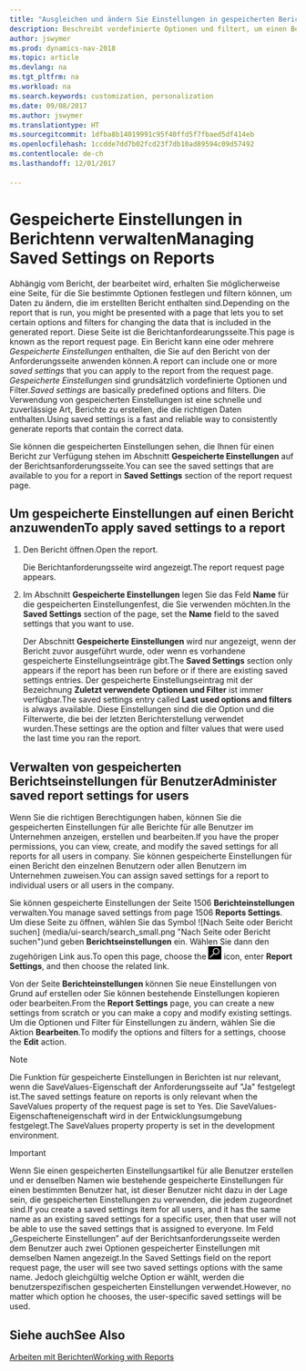 ```yaml
---
title: "Ausgleichen und ändern Sie Einstellungen in gespeicherten Berichten"
description: Beschreibt vordefinierte Optionen und filtert, um einen Bericht anzupassen und die richtigen Daten zu generieren.
author: jswymer
ms.prod: dynamics-nav-2018
ms.topic: article
ms.devlang: na
ms.tgt_pltfrm: na
ms.workload: na
ms.search.keywords: customization, personalization
ms.date: 09/08/2017
ms.author: jswymer
ms.translationtype: HT
ms.sourcegitcommit: 1dfba8b14019991c95f40ffd5f7fbaed5df414eb
ms.openlocfilehash: 1ccdde7dd7b02fcd23f7db10ad89594c09d57492
ms.contentlocale: de-ch
ms.lasthandoff: 12/01/2017

---
```

# <a name="managing-saved-settings-on-reports"></a><span data-ttu-id="b3586-103">Gespeicherte Einstellungen in Berichtenn verwalten</span><span class="sxs-lookup"><span data-stu-id="b3586-103">Managing Saved Settings on Reports</span></span>
<span data-ttu-id="b3586-104">Abhängig vom Bericht, der bearbeitet wird, erhalten Sie möglicherweise eine Seite, für die Sie bestimmte Optionen festlegen und filtern können, um Daten zu ändern, die im erstellten Bericht enthalten sind.</span><span class="sxs-lookup"><span data-stu-id="b3586-104">Depending on the report that is run, you might be presented with a page that lets you to set certain options and filters for changing the data that is included in the generated report.</span></span> <span data-ttu-id="b3586-105">Diese Seite ist die Berichtanfordearungsseite.</span><span class="sxs-lookup"><span data-stu-id="b3586-105">This page is known as the report request page.</span></span> <span data-ttu-id="b3586-106">Ein Bericht kann eine oder mehrere *Gespeicherte Einstellungen* enthalten, die Sie auf den Bericht von der Anforderungsseite anwenden können.</span><span class="sxs-lookup"><span data-stu-id="b3586-106">A report can include one or more *saved settings* that you can apply to the report from the request page.</span></span> <span data-ttu-id="b3586-107">*Gespeicherte Einstellungen* sind grundsätzlich vordefinierte Optionen und Filter.</span><span class="sxs-lookup"><span data-stu-id="b3586-107">*Saved settings* are basically predefined options and filters.</span></span> <span data-ttu-id="b3586-108">Die Verwendung von gespeicherten Einstellungen ist eine schnelle und zuverlässige Art, Berichte zu erstellen, die die richtigen Daten enthalten.</span><span class="sxs-lookup"><span data-stu-id="b3586-108">Using saved settings is a fast and reliable way to consistently generate reports that contain the correct data.</span></span>

<span data-ttu-id="b3586-109">Sie können die gespeicherten Einstellungen sehen, die Ihnen für einen Bericht zur Verfügung stehen im Abschnitt **Gespeicherte Einstellungen** auf der Berichtsanforderungsseite.</span><span class="sxs-lookup"><span data-stu-id="b3586-109">You can see the saved settings that are available to you for a report in **Saved Settings** section of the report request page.</span></span>  

## <a name="to-apply-saved-settings-to-a-report"></a><span data-ttu-id="b3586-110">Um gespeicherte Einstellungen auf einen Bericht anzuwenden</span><span class="sxs-lookup"><span data-stu-id="b3586-110">To apply saved settings to a report</span></span>
1. <span data-ttu-id="b3586-111">Den Bericht öffnen.</span><span class="sxs-lookup"><span data-stu-id="b3586-111">Open the report.</span></span>

   <span data-ttu-id="b3586-112">Die Berichtanforderungsseite wird angezeigt.</span><span class="sxs-lookup"><span data-stu-id="b3586-112">The report request page appears.</span></span>    
2. <span data-ttu-id="b3586-113">Im Abschnitt **Gespeicherte Einstellungen** legen Sie das Feld **Name** für die gespeicherten Einstellungenfest, die Sie verwenden möchten.</span><span class="sxs-lookup"><span data-stu-id="b3586-113">In the **Saved Settings** section of the page, set the **Name** field  to the saved settings that you want to use.</span></span>

   <span data-ttu-id="b3586-114">Der Abschnitt **Gespeicherte Einstellungen** wird nur angezeigt, wenn der Bericht zuvor ausgeführt wurde, oder wenn es vorhandene gespeicherte Einstellungseinträge gibt.</span><span class="sxs-lookup"><span data-stu-id="b3586-114">The **Saved Settings** section only appears if the report has been run before or if there are existing saved settings entries.</span></span> <span data-ttu-id="b3586-115">Der gespeicherte Einstellungseintrag mit der Bezeichnung **Zuletzt verwendete Optionen und Filter** ist immer verfügbar.</span><span class="sxs-lookup"><span data-stu-id="b3586-115">The saved settings entry called **Last used options and filters** is always available.</span></span> <span data-ttu-id="b3586-116">Diese Einstellungen sind die die Option und die Filterwerte, die bei der letzten Berichterstellung verwendet wurden.</span><span class="sxs-lookup"><span data-stu-id="b3586-116">These settings are the option and filter values that were used the last time you ran the report.</span></span>

## <a name="administer-saved-report-settings-for-users"></a><span data-ttu-id="b3586-117">Verwalten von gespeicherten Berichtseinstellungen für Benutzer</span><span class="sxs-lookup"><span data-stu-id="b3586-117">Administer saved report settings for users</span></span>
<span data-ttu-id="b3586-118">Wenn Sie die richtigen Berechtigungen haben, können Sie die gespeicherten Einstellungen für alle Berichte für alle Benutzer im Unternehmen anzeigen, erstellen und bearbeiten.</span><span class="sxs-lookup"><span data-stu-id="b3586-118">If you have the proper permissions, you can view, create, and modify the saved settings for all reports for all users in company.</span></span> <span data-ttu-id="b3586-119">Sie können gespeicherte Einstellungen für einen Bericht den einzelnen Benutzern oder allen Benutzern im Unternehmen zuweisen.</span><span class="sxs-lookup"><span data-stu-id="b3586-119">You can assign saved settings for a report to individual users or all users in the company.</span></span>

<span data-ttu-id="b3586-120">Sie können gespeicherte Einstellungen der Seite 1506 **Berichteinstellungen** verwalten.</span><span class="sxs-lookup"><span data-stu-id="b3586-120">You manage saved settings from page 1506 **Reports Settings**.</span></span> <span data-ttu-id="b3586-121">Um diese Seite zu öffnen, wählen Sie das Symbol ![Nach Seite oder Bericht suchen] (media/ui-search/search_small.png "Nach Seite oder Bericht suchen")und geben **Berichtseinstellungen** ein. Wählen Sie dann den zugehörigen Link aus.</span><span class="sxs-lookup"><span data-stu-id="b3586-121">To open this page, choose the ![Search for Page or Report](media/ui-search/search_small.png "Search for Page or Report icon") icon, enter **Report Settings**, and then choose the related link.</span></span>

<span data-ttu-id="b3586-122">Von der Seite **Berichteinstellungen** können Sie neue Einstellungen von Grund auf erstellen oder Sie können bestehende Einstellungen kopieren oder bearbeiten.</span><span class="sxs-lookup"><span data-stu-id="b3586-122">From the **Report Settings** page, you can create a new settings from scratch or you can make a copy and modify existing settings.</span></span> <span data-ttu-id="b3586-123">Um die Optionen und Filter für Einstellungen zu ändern, wählen Sie die Aktion **Bearbeiten**.</span><span class="sxs-lookup"><span data-stu-id="b3586-123">To modify the options and filters for a settings, choose the **Edit** action.</span></span>

> [!NOTE]
> <span data-ttu-id="b3586-124">Die Funktion für gespeicherte Einstellungen in Berichten ist nur relevant, wenn die SaveValues-Eigenschaft der Anforderungsseite auf "Ja" festgelegt ist.</span><span class="sxs-lookup"><span data-stu-id="b3586-124">The saved settings feature on reports is only relevant when the SaveValues property of the request page is set to Yes.</span></span> <span data-ttu-id="b3586-125">Die SaveValues-Eigenschafteneigenschaft wird in der Entwicklungsumgebung festgelegt.</span><span class="sxs-lookup"><span data-stu-id="b3586-125">The SaveValues property property is set in the development environment.</span></span>  

> [!Important]
> <span data-ttu-id="b3586-126">Wenn Sie einen gespeicherten Einstellungsartikel für alle Benutzer erstellen und er denselben Namen wie bestehende gespeicherte Einstellungen für einen bestimmten Benutzer hat, ist dieser Benutzer nicht dazu in der Lage sein, die gespeicherten Einstellungen zu verwenden, die jedem zugeordnet sind.</span><span class="sxs-lookup"><span data-stu-id="b3586-126">If you create a saved settings item for all users, and it has the same name as an existing saved settings for a specific user, then that user will not be able to use the saved settings that is assigned to everyone.</span></span>  <span data-ttu-id="b3586-127">Im Feld „Gespeicherte Einstellungen” auf der Berichtsanforderungsseite werden dem Benutzer auch zwei Optionen gespeicherter Einstellungen mit demselben Namen angezeigt.</span><span class="sxs-lookup"><span data-stu-id="b3586-127">In the Saved Settings field on the report request page, the user will see two saved settings options with the same name.</span></span> <span data-ttu-id="b3586-128">Jedoch gleichgültig welche Option er wählt, werden die benutzerspezifischen gespeicherten Einstellungen verwendet.</span><span class="sxs-lookup"><span data-stu-id="b3586-128">However, no matter which option he chooses, the user-specific saved settings will be used.</span></span>

## <a name="see-also"></a><span data-ttu-id="b3586-129">Siehe auch</span><span class="sxs-lookup"><span data-stu-id="b3586-129">See Also</span></span>
[<span data-ttu-id="b3586-130">Arbeiten mit Berichten</span><span class="sxs-lookup"><span data-stu-id="b3586-130">Working with Reports</span></span>](ui-work-report.md)  


